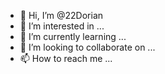 - 👋 Hi, I’m @22Dorian
- 👀 I’m interested in ...
- 🌱 I’m currently learning ...
- 💞️ I’m looking to collaborate on ...
- 📫 How to reach me ...

<!---
22Dorian/22Dorian is a ✨ special ✨ repository because its `README.md` (this file) appears on your GitHub profile.
You can click the Preview link to take a look at your changes.
--->
